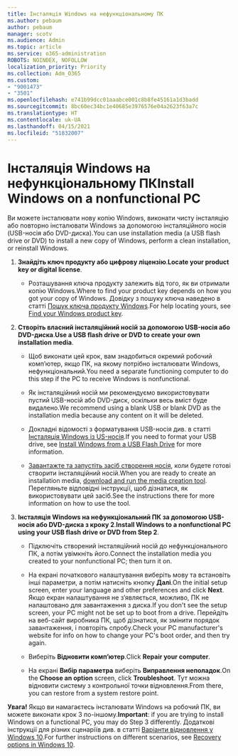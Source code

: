 ```yaml
---
title: Інсталяція Windows на нефункціональному ПК
ms.author: pebaum
author: pebaum
manager: scotv
ms.audience: Admin
ms.topic: article
ms.service: o365-administration
ROBOTS: NOINDEX, NOFOLLOW
localization_priority: Priority
ms.collection: Adm_O365
ms.custom:
- "9001473"
- "3501"
ms.openlocfilehash: e741b99dcc01aaabce001c8b8fe45161a1d3badd
ms.sourcegitcommit: 8bc60ec34bc1e40685e3976576e04a2623f63a7c
ms.translationtype: HT
ms.contentlocale: uk-UA
ms.lasthandoff: 04/15/2021
ms.locfileid: "51832007"
---
```

# <a name="install-windows-on-a-nonfunctional-pc"></a><span data-ttu-id="102f9-102">Інсталяція Windows на нефункціональному ПК</span><span class="sxs-lookup"><span data-stu-id="102f9-102">Install Windows on a nonfunctional PC</span></span>

<span data-ttu-id="102f9-103">Ви можете інсталювати нову копію Windows, виконати чисту інсталяцію або повторно інсталювати Windows за допомогою інсталяційного носія (USB-носія або DVD-диска).</span><span class="sxs-lookup"><span data-stu-id="102f9-103">You can use installation media (a USB flash drive or DVD) to install a new copy of Windows, perform a clean installation, or reinstall Windows.</span></span>

1. <span data-ttu-id="102f9-104">**Знайдіть ключ продукту або цифрову ліцензію**.</span><span class="sxs-lookup"><span data-stu-id="102f9-104">**Locate your product key or digital license**.</span></span>

    - <span data-ttu-id="102f9-105">Розташування ключа продукту залежить від того, як ви отримали копію Windows.</span><span class="sxs-lookup"><span data-stu-id="102f9-105">Where to find your product key depends on how you got your copy of Windows.</span></span> <span data-ttu-id="102f9-106">Довідку з пошуку ключа наведено в статті [Пошук ключа продукту Windows](https://support.microsoft.com/help/10749/windows-10-find-product-key).</span><span class="sxs-lookup"><span data-stu-id="102f9-106">For help locating yours, see [Find your Windows product key](https://support.microsoft.com/help/10749/windows-10-find-product-key).</span></span> 

2. <span data-ttu-id="102f9-107">**Створіть власний інсталяційний носій за допомогою USB-носія або DVD-диска**.</span><span class="sxs-lookup"><span data-stu-id="102f9-107">**Use a USB flash drive or DVD to create your own installation media**.</span></span>

    - <span data-ttu-id="102f9-108">Щоб виконати цей крок, вам знадобиться окремий робочий комп’ютер, якщо ПК, на якому потрібно інсталювати Windows, нефункціональний.</span><span class="sxs-lookup"><span data-stu-id="102f9-108">You need a separate functioning computer to do this step if the PC to receive Windows is nonfunctional.</span></span>

    - <span data-ttu-id="102f9-109">Як інсталяційний носій ми рекомендуємо використовувати пустий USB-носій або DVD-диск, оскільки весь вміст буде видалено.</span><span class="sxs-lookup"><span data-stu-id="102f9-109">We recommend using a blank USB or blank DVD as the installation media because any content on it will be deleted.</span></span>

    - <span data-ttu-id="102f9-110">Докладні відомості з форматування USB-носія див. в статті [Інсталяція Windows із US-носія](https://docs.microsoft.com/windows-hardware/manufacture/desktop/install-windows-from-a-usb-flash-drive).</span><span class="sxs-lookup"><span data-stu-id="102f9-110">If you need to format your USB drive, see [Install Windows from a USB Flash Drive](https://docs.microsoft.com/windows-hardware/manufacture/desktop/install-windows-from-a-usb-flash-drive) for more information.</span></span>

    - <span data-ttu-id="102f9-111">[Завантажте та запустіть засіб створення носія](https://www.microsoft.com/software-download/windows10), коли будете готові створити інсталяційний носій.</span><span class="sxs-lookup"><span data-stu-id="102f9-111">When you are ready to create an installation media, [download and run the media creation tool](https://www.microsoft.com/software-download/windows10).</span></span> <span data-ttu-id="102f9-112">Перегляньте відповідні інструкції, щоб дізнатися, як використовувати цей засіб.</span><span class="sxs-lookup"><span data-stu-id="102f9-112">See the instructions there for more information on how to use the tool.</span></span>

3. <span data-ttu-id="102f9-113">**Інсталяція Windows на нефункціональний ПК за допомогою USB-носія або DVD-диска з кроку 2**.</span><span class="sxs-lookup"><span data-stu-id="102f9-113">**Install Windows to a nonfunctional PC using your USB flash drive or DVD from Step 2**.</span></span>

    - <span data-ttu-id="102f9-114">Підключіть створений інсталяційний носій до нефункціонального ПК, а потім увімкніть його.</span><span class="sxs-lookup"><span data-stu-id="102f9-114">Connect the installation media you created to your nonfunctional PC; then turn it on.</span></span>

    - <span data-ttu-id="102f9-115">На екрані початкового налаштування виберіть мову та встановіть інші параметри, а потім натисніть кнопку **Далі**.</span><span class="sxs-lookup"><span data-stu-id="102f9-115">On the initial setup screen, enter your language and other preferences and click **Next**.</span></span> <span data-ttu-id="102f9-116">Якщо екран налаштування не з’являється, можливо, ПК не налаштовано для завантаження з диска.</span><span class="sxs-lookup"><span data-stu-id="102f9-116">If you don't see the setup screen, your PC might not be set up to boot from a drive.</span></span> <span data-ttu-id="102f9-117">Перейдіть на веб-сайт виробника ПК, щоб дізнатися, як змінити порядок завантаження, і повторіть спробу.</span><span class="sxs-lookup"><span data-stu-id="102f9-117">Check your PC manufacturer's website for info on how to change your PC's boot order, and then try again.</span></span>

    - <span data-ttu-id="102f9-118">Виберіть **Відновити комп’ютер**.</span><span class="sxs-lookup"><span data-stu-id="102f9-118">Click **Repair your computer**.</span></span>

    - <span data-ttu-id="102f9-119">На екрані **Вибір параметра** виберіть **Виправлення неполадок**.</span><span class="sxs-lookup"><span data-stu-id="102f9-119">On the **Choose an option** screen, click **Troubleshoot**.</span></span> <span data-ttu-id="102f9-120">Тут можна відновити систему з контрольної точки відновлення.</span><span class="sxs-lookup"><span data-stu-id="102f9-120">From there, you can restore from a system restore point.</span></span>

<span data-ttu-id="102f9-121">**Увага!** Якщо ви намагаєтесь інсталювати Windows на робочий ПК, ви можете виконати крок 3 по-іншому.</span><span class="sxs-lookup"><span data-stu-id="102f9-121">**Important**: if you are trying to install Windows on a functional PC, you may do Step 3 differently.</span></span> <span data-ttu-id="102f9-122">Додаткові інструкції для різних сценаріїв див. в статті [Варіанти відновлення у Windows 10](https://support.microsoft.com/help/12415/windows-10-recovery-options).</span><span class="sxs-lookup"><span data-stu-id="102f9-122">For further instructions on different scenarios, see [Recovery options in Windows 10](https://support.microsoft.com/help/12415/windows-10-recovery-options).</span></span>
